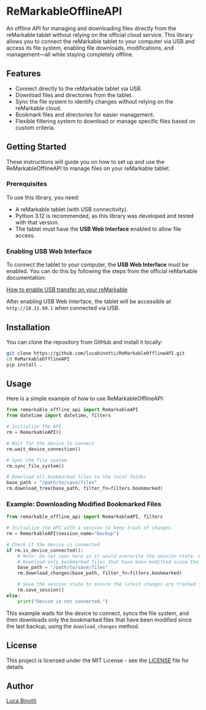 # ReMarkableOfflineAPI

An offline API for managing and downloading files directly from the reMarkable tablet without relying on the official cloud service. This library allows you to connect the reMarkable tablet to your computer via USB and access its file system, enabling file downloads, modifications, and management—all while staying completely offline.

## Features

- Connect directly to the reMarkable tablet via USB.
- Download files and directories from the tablet.
- Sync the file system to identify changes without relying on the reMarkable cloud.
- Bookmark files and directories for easier management.
- Flexible filtering system to download or manage specific files based on custom criteria.

## Getting Started

These instructions will guide you on how to set up and use the ReMarkableOfflineAPI to manage files on your reMarkable tablet.

### Prerequisites

To use this library, you need:

- A reMarkable tablet (with USB connectivity).
- Python 3.12 is recommended, as this library was developed and tested with that version.
- The tablet must have the **USB Web Interface** enabled to allow file access.

### Enabling USB Web Interface

To connect the tablet to your computer, the **USB Web Interface** must be enabled. You can do this by following the steps from the official reMarkable documentation:

[How to enable USB transfer on your reMarkable](https://support.remarkable.com/s/article/importing-and-exporting-files)

After enabling USB Web Interface, the tablet will be accessible at `http://10.11.99.1` when connected via USB.

## Installation

You can clone the repository from GitHub and install it locally:

```sh
git clone https://github.com/lucabinotti/ReMarkableOfflineAPI.git
cd ReMarkableOfflineAPI
pip install .
```

## Usage

Here is a simple example of how to use ReMarkableOfflineAPI:

```python
from remarkable_offline_api import RemarkableAPI
from datetime import datetime, filters

# Initialize the API
rm = RemarkableAPI()

# Wait for the device to connect
rm.wait_device_connection()

# Sync the file system
rm.sync_file_system()

# Download all bookmarked files to the local folder
base_path = "/path/to/save/files"
rm.download_tree(base_path, filter_fn=filters.bookmarked)
```

### Example: Downloading Modified Bookmarked Files

```python
from remarkable_offline_api import RemarkableAPI, filters

# Initialize the API with a session to keep track of changes
rm = RemarkableAPI(session_name="backup")

# Check if the device is connected
if rm.is_device_connected():
    # Note: Do not sync here as it would overwrite the session state. We want to use the existing session state to track changes.
    # Download only bookmarked files that have been modified since the last backup
    base_path = "/path/to/save/files"
    rm.download_changes(base_path, filter_fn=filters.bookmarked)

    # Save the session state to ensure the latest changes are tracked for future runs
    rm.save_session()
else:
    print("Device is not connected.")
```

This example waits for the device to connect, syncs the file system, and then downloads only the bookmarked files that have been modified since the last backup, using the `download_changes` method.

## License

This project is licensed under the MIT License - see the [LICENSE](LICENSE) file for details.

## Author

[Luca Binotti](https://github.com/lucabinotti)
